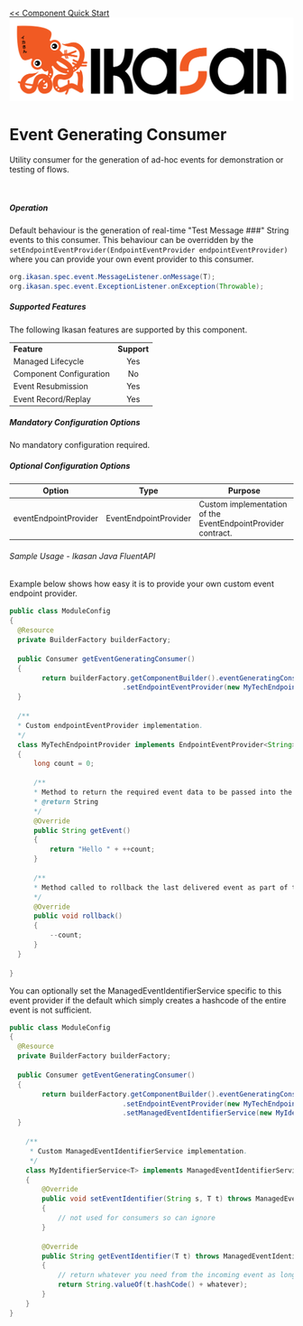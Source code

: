 [<< Component Quick Start](../../Readme.md)
![IKASAN](../../../developer/docs/quickstart-images/Ikasan-title-transparent.png)
# Event Generating Consumer

Utility consumer for the generation of ad-hoc events for demonstration or testing of flows.

<br/>

##### Operation
Default behaviour is the generation of real-time "Test Message ###" String events to this consumer.
This behaviour can be overridden by the ```setEndpointEventProvider(EndpointEventProvider endpointEventProvider)``` where you can provide your own event provider to this consumer.

```java
org.ikasan.spec.event.MessageListener.onMessage(T);
org.ikasan.spec.event.ExceptionListener.onException(Throwable);
```

##### Supported Features
The following Ikasan features are supported by this component.

||| 
| :----- | :------: | 
| **Feature**| **Support** | 
| Managed Lifecycle| Yes | 
| Component Configuration| No | 
| Event Resubmission| Yes | 
| Event Record/Replay| Yes | 

##### Mandatory Configuration Options
No mandatory configuration required.

##### Optional Configuration Options

| Option | Type | Purpose |
| --- | --- | --- |
| eventEndpointProvider | EventEndpointProvider | Custom implementation of the EventEndpointProvider contract.|

###### Sample Usage - Ikasan Java FluentAPI
Example below shows how easy it is to provide your own custom event endpoint provider.

```java
public class ModuleConfig 
{
  @Resource
  private BuilderFactory builderFactory;

  public Consumer getEventGeneratingConsumer() 
  {
        return builderFactory.getComponentBuilder().eventGeneratingConsumer()
                            .setEndpointEventProvider(new MyTechEndpointProvider());
  }
  
  /**
  * Custom endpointEventProvider implementation.
  */
  class MyTechEndpointProvider implements EndpointEventProvider<String>
  {
      long count = 0;

      /**
      * Method to return the required event data to be passed into the Consumer.
      * @return String
      */
      @Override
      public String getEvent()
      {
          return "Hello " + ++count;
      }

      /**
      * Method called to rollback the last delivered event as part of the transaction contract.
      */
      @Override
      public void rollback()
      {
          --count;
      }
  }

}

```
You can optionally set the ManagedEventIdentifierService specific to this event provider if the default which simply creates a hashcode of the entire event is not sufficient.

```java
public class ModuleConfig 
{
  @Resource
  private BuilderFactory builderFactory;

  public Consumer getEventGeneratingConsumer() 
  {
        return builderFactory.getComponentBuilder().eventGeneratingConsumer()
                            .setEndpointEventProvider(new MyTechEndpointProvider())
                            .setManagedEventIdentifierService(new MyIdentifierService());
  }
  
    /**
     * Custom ManagedEventIdentifierService implementation.
     */
    class MyIdentifierService<T> implements ManagedEventIdentifierService<String,T>
    {
        @Override
        public void setEventIdentifier(String s, T t) throws ManagedEventIdentifierException
        {
            // not used for consumers so can ignore
        }
    
        @Override
        public String getEventIdentifier(T t) throws ManagedEventIdentifierException
        {
            // return whatever you need from the incoming event as long as it is consistent for the same event instance
            return String.valueOf(t.hashCode() + whatever);
        }
    }
}

```
